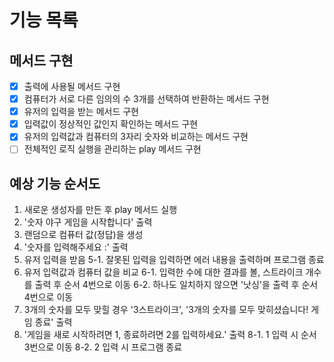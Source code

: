 # 기능 목록

## 메서드 구현

- [x] 출력에 사용될 메서드 구현
- [x] 컴퓨터가 서로 다른 임의의 수 3개를 선택하여 반환하는 메서드 구현
- [x] 유저의 입력을 받는 메서드 구현
- [x] 입력값이 정상적인 값인지 확인하는 메서드 구현
- [x] 유저의 입력값과 컴퓨터의 3자리 숫자와 비교하는 메서드 구현
- [ ] 전체적인 로직 실행을 관리하는 play 메서드 구현

## 예상 기능 순서도

1. 새로운 생성자를 만든 후 play 메서드 실행
2. '숫자 야구 게임을 시작합니다' 출력
3. 랜덤으로 컴퓨터 값(정답)을 생성
4. '숫자를 입력해주세요 :' 출력
5. 유저 입력을 받음
   5-1. 잘못된 입력을 입력하면 에러 내용을 출력하며 프로그램 종료
6. 유저 입력값과 컴퓨터 값을 비교
   6-1. 입력한 수에 대한 결과를 볼, 스트라이크 개수를 출력 후 순서 4번으로 이동
   6-2. 하나도 일치하지 않으면 '낫싱'을 출력 후 순서 4번으로 이동
7. 3개의 숫자를 모두 맞힐 경우 '3스트라이크', '3개의 숫자를 모두 맞히셨습니다! 게임 종료' 출력
8. '게임을 새로 시작하려면 1, 종료하려면 2를 입력하세요.' 출력
   8-1. 1 입력 시 순서 3번으로 이동
   8-2. 2 입력 시 프로그램 종료
